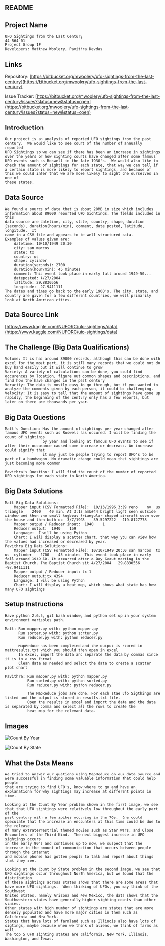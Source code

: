## README

## Project Name
	UFO Sightings from the Last Century
	44-564-01
	Project Group 1F
	Developers: Matthew Woolery, Pavithra Devdas
## Links
Repository: [https://bitbucket.org/mwoolery/ufo-sightings-from-the-last-century](https://bitbucket.org/mwoolery/ufo-sightings-from-the-last-century)

Issue Tracker: [https://bitbucket.org/mwoolery/ufo-sightings-from-the-last-century/issues?status=new&status=open](https://bitbucket.org/mwoolery/ufo-sightings-from-the-last-century/issues?status=new&status=open)

## Introduction
	Our project is an analysis of reported UFO sightings from the past century.  We would like to see count of the number of annually reported
	UFO Sightings so we can see if there has been an increase in sightings over the years or how sighting counts have changed after some famous 
	UFO events such as Roswell in the late 1930's.  We would also like to check the amount of sightings for each state, that way we can tell if 
	a certain state is more likely to report sightings, and because of this we could infer that we are more likely to sight one ourselves in one of
	these states.
## Data Source
	We found a source of data that is about 28MB in size which includes information about 89000 reported UFO Sightings. The fields included in this
	data source are datetime, city, state, country, shape, duration (seconds), duration(hours/min), comment, date posted, latitude, longitude.  It
	came in a CSV file and appears to be well structured data.
	Examples of values given are:
		datetime: 10/10/1949 20:30
		city: san marcos
		state: tx
		country: us
		shape: cylinder
		duration(seconds): 2700
		duration(hour/min): 45 minutes
		comment: This event took place in early fall around 1949-50...
		dateposted: 4/27/2004
		latitude: 29.8830556
		longitude: -97.9411111
	The dates and times go back to the early 1900's. The city, state, and country are given for a few different countries, we will primarily look at North American cities.
	


## Data Source Link
[https://www.kaggle.com/NUFORC/ufo-sightings/data](https://www.kaggle.com/NUFORC/ufo-sightings/data)
## The Challenge (Big Data Qualifications)
	Volume: It is has around 89000 records, although this can be done with excel for the most part, it is still many records that we could not do buy hand easily but it will continue to grow
	Variety: A variety of calculations can be done, you could find occurences by location, figure out common shapes and descriptions, and find how the have changed in the past century
	Veracity: The data is mostly easy to go through, but if you wanted to analyze the comments given by each person, it could be challenging.
	Velocity: It is easy to tell that the amount of sightings have gone up rapidly, the beginning of the century only has a few reports, but later on there are thousands per year.
## Big Data Questions
	Matt's Question: Has the amount of sightings per year changed after famous UFO events such as Roswell has occured. I will be finding the count of sightings
					 by year and looking at famous UFO events to see if after their occurance caused some increase or decrease. An increase could signify that
					 it may just be people trying to report UFO's to be part of a bandwagon. No dramatic change could mean that sightings are just becoming more common
	
	Pavithra's Question: I will find the count of the number of reported UFO sightings for each state in North America.
	
## Big Data Solutions
	Matt Big Data Solutions:
		Mapper input (CSV Formatted File):  10/13/1996 3:19	reno	nv	us	triangle	2400	40 min.	At 3:19 am&#44 bright light seen outside window and then one small tugboat triangular shaped aircraft seen over the house and then both oc	3/7/1998	39.5297222	-119.8127778
		Mapper output / Reducer input:  1940	1
		Reducer output:  1940	 159
		Language:  I will be using Python
		Chart: I will display a scatter chart, that way you can view how the values had increased or decreased by year. 
	Pavithra Big Data Solutions:
		Mapper input (CSV Formatted File): 10/10/1949 20:30	san marcos	tx	us	cylinder	2700	45 minutes	This event took place in early fall around 1949-50. It occurred after a Boy Scout meeting in the Baptist Church. The Baptist Church sit	4/27/2004	29.8830556	-97.9411111	
		Mapper output / Reducer input: tx 1
		Reducer output:tx 4394
		Language: I will be using Python
		Chart: I will display a heat map, which shows what state has how many UFO sightings
		
## Setup Instructions
	Have python 2.6.6, git bash window, and python set up in your system environment variables path.
	
	Matt: Run mapper.py with: python mapper.py
		  Run sorter.py with: python sorter.py
		  Run reducer.py with: python reducer.py
		  
		  MapReduce has been completed and the output is stored in mattresults.txt which you should then open in excel
		  In excel, import the data and separate the data by commas since it is in a csv format
		  Clean data as needed and select the data to create a scatter plot chart
		  
	Pavithra: Run mapper.py with: python mapper.py
		  	  Run sorted.py with: python sorted.py
		  	  Run reducer.py with: python reducer.py
			  
			  The MapReduce jobs are done. For each stae Ufo Sigthings are listed and the output is stored in resutls.txt file.
			  Open the results in excel and import the data and the data is separated by comma and select all the rows to create the 
			  heat map for the relevant data.
## Images

![Count By Year](pictures/CountByYearGraph.png)

![Count By State](pictures/CountByState.png)
		  
## What the Data Means
	We tried to answer our quetions using MapReduce on our data source and were successful in finding some valuable information that could help people
	that are trying to find UFO's, know where to go and have an explanationn for why sightings may increase at different points in time.
	
	Looking at the Count By Year problem shown in the first image, we see that that UFO sightings were relatively low throughout the early part of the
	past century with a few spikes occuring in the 70s.  One could speculate that the increase in encounters at this time could be due to the release
	of many extraterrestrial themed movies such as Star Wars, and Close Encounters of the Third Kind.  The next biggest increase in UFO sightings occurs
	in the early 90's and continues up to now, we suspect that the increase in the amount of communication that occurs between people through the internet
	and mobile phones has gotten people to talk and report about things that they see.
	
	Looking at the Count by State problem in the second image, we see that UFO sightings occur throughout North America, but we found that the distribution
	of these sightings across states shows that there are some areas that have more UFO sightings.  When thinking of UFOs, you may think of the Southwest
	United States, namely Arizona and New Mexico, the data shows that the Southwestern states have generally higher sighting counts than other states.
	Other states with high number of sightings are states that are more densely populated and have more major cities in them such as California and New York.
	States that have lots of farmland such as Illinois also have lots of sigtings, maybe because when we think of aliens, we think of farms as well.
	The top 5 UFO sighting states are California, New York, Illinois, Washington, and Texas.
